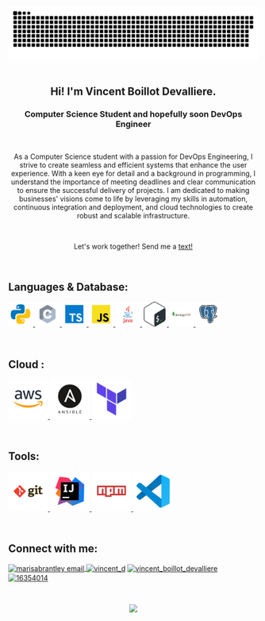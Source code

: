 
![GitHub Readme Profile Banner copy](contributions.svg)
<br>
<br>

<h2 align=center>Hi! I'm Vincent Boillot Devalliere.</h2>
<h3 align=center>Computer Science Student and hopefully soon DevOps Engineer</h3>
<br>
<p align="center">As a Computer Science student with a passion for DevOps Engineering, I strive to create seamless and efficient systems that enhance the user experience. With a keen eye for detail and a background in programming, I understand the importance of meeting deadlines and clear communication to ensure the successful delivery of projects. I am dedicated to making businesses' visions come to life by leveraging my skills in automation, continuous integration and deployment, and cloud technologies to create robust and scalable infrastructure.</p>
<br>
<p align="center">Let's work together! Send me a <a href="https://twitter.com/Bois_Leau" rel="noopener noreferrer" target="_blank">text!</a></p>

<br>

## Languages & Database:
<p align="left">
<a href="https://www.w3schools.com/python/" target="_blank"> <img src="svg/language/python.svg" width=50 height=50 alt="html5" /> </a>
<a href="https://www.w3schools.com/c/"><img src="svg/language/c.svg" width=50 height=50  alt="C" /> </a>
<a href="https://www.w3schools.com/typescript/" target="_blank"><img src="svg/language/typescript.svg" width=50 height=50 alt="typescript" /> </a>
<a href="https://www.w3schools.com/javascript/" target="_blank"><img src="svg/language/javascript.svg" width=50 height=50 alt="javascript" /> </a>
<a href="https://www.w3schools.com/java/" target="_blank"><img src="svg/language/java.svg" width=50 height=50 alt="java" /> </a>
<a href="https://www.w3schools.com/bash/" target="_blank"><img src="svg/language/bash.svg" width=50 height=50 alt="bash" /> </a>
<a href="https://www.w3.org/mongodb/" target="_blank"> <img src="svg/database/mongodb.svg" width=50 height=50 alt="mongodb" /> </a>
<a href="https://www.w3schools.com/postgresql/"><img src="svg/database/postgresql.svg" width=50 height=50  alt="postgresql" /> </a>
</p>

<br>

## Cloud :
<p align="left">
<a href="https://aws.amazon.com/fr/" target="_blank"> <img src="svg/cloud/amazon.svg" width=80 height=80 alt="AWS" /> </a>
<a href="https://www.ansible.com/" target="_blank"> <img src="svg/cloud/ansible.svg" width=80 height=80 alt="Ansible" /> </a>
<a href="https://www.terraform.io/" target="_blank"> <img src="svg/cloud/terraform.png" width=80 height=80 alt="Terraform" /> </a>
</p>

<br>


## Tools:
<a href="https://git-scm.com/" target="_blank"> <img src="svg/tools/git.svg" width=80 height=80 alt="git" /> </a>
<a href="https://www.jetbrains.com/idea/" target="_blank"> <img src="svg/tools/intellij.svg" width=80 height=80 alt="intellij" /> </a>
<a href="https://www.npmjs.com/" target="_blank"> <img src="svg/tools/npm.svg" width=80 height=80 alt="npm" /> </a>
<a href="https://code.visualstudio.com/" target="_blank"> <img src="svg/tools/vscode.svg" width=80 height=80 alt="AWS" /> </a>

<br>

<h2 align="left">Connect with me:</h2>
<p align="left">
<a href="mailto: vboillot@hotmail.fr" target="blank"><img align="center" src="https://img.icons8.com/dotty/40/000000/email.png" alt="marisabrantley email" />
</a>
<a href="https://instagram.com/vincent_devalliere" rel="noopener noreferrer" target="_blank"><img align="center" src="https://raw.githubusercontent.com/rahuldkjain/github-profile-readme-generator/master/src/images/icons/Social/instagram.svg" alt="vincent_d" height="30" width="40" /></a>
<a href="https://www.linkedin.com/in/vincent-boillot-devalliere-332744182/" rel="noopener noreferrer" target="_blank"><img align="center" src="https://raw.githubusercontent.com/rahuldkjain/github-profile-readme-generator/master/src/images/icons/Social/linked-in-alt.svg" alt="vincent_boillot_devalliere" height="30" width="40" /></a>
<a href="https://stackoverflow.com/users/18881426/" rel="noopener noreferrer" target="_blank"><img align="center" src="https://raw.githubusercontent.com/rahuldkjain/github-profile-readme-generator/master/src/images/icons/Social/stack-overflow.svg" alt="16354014" height="30" width="40" /></a>
</p>
<p align="left">
</p>
<br>

<p align="center">
<img src="https://github-readme-stats.vercel.app/api?username=justseenn&show_icons=true&theme=graywhite">
</p>


